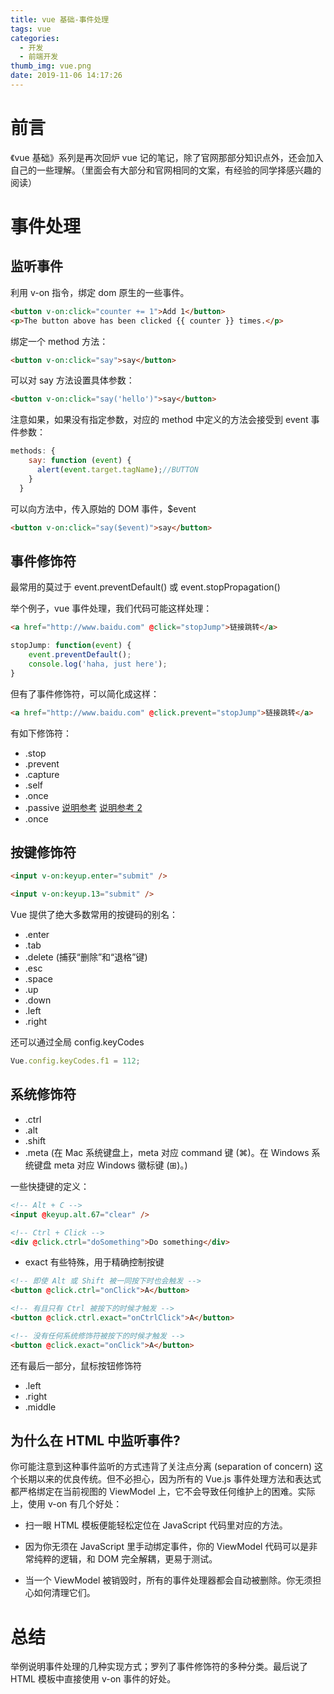 ```yaml
---
title: vue 基础-事件处理
tags: vue
categories:
  - 开发
  - 前端开发
thumb_img: vue.png
date: 2019-11-06 14:17:26
---
```



# 前言

《vue 基础》系列是再次回炉 vue 记的笔记，除了官网那部分知识点外，还会加入自己的一些理解。（里面会有大部分和官网相同的文案，有经验的同学择感兴趣的阅读）

# 事件处理

## 监听事件

利用 v-on 指令，绑定 dom 原生的一些事件。

```html
<button v-on:click="counter += 1">Add 1</button>
<p>The button above has been clicked {{ counter }} times.</p>
```

绑定一个 method 方法：

```html
<button v-on:click="say">say</button>
```

可以对 say 方法设置具体参数：

```html
<button v-on:click="say('hello')">say</button>
```

注意如果，如果没有指定参数，对应的 method 中定义的方法会接受到 event 事件参数：

```js
methods: {
    say: function (event) {
      alert(event.target.tagName);//BUTTON
    }
  }
```

可以向方法中，传入原始的 DOM 事件，\$event

```html
<button v-on:click="say($event)">say</button>
```

## 事件修饰符

最常用的莫过于 event.preventDefault() 或 event.stopPropagation()

举个例子，vue 事件处理，我们代码可能这样处理：

```html
<a href="http://www.baidu.com" @click="stopJump">链接跳转</a>
```

```js
stopJump: function(event) {
    event.preventDefault();
    console.log('haha, just here');
}
```

但有了事件修饰符，可以简化成这样：

```html
<a href="http://www.baidu.com" @click.prevent="stopJump">链接跳转</a>
```

有如下修饰符：

-   .stop
-   .prevent
-   .capture
-   .self
-   .once
-   .passive [说明参考](https://www.cnblogs.com/ziyunfei/p/5545439.html) [说明参考 2](http://ju.outofmemory.cn/entry/302263)
-   .once

## 按键修饰符

```html
<input v-on:keyup.enter="submit" />
```

```html
<input v-on:keyup.13="submit" />
```

Vue 提供了绝大多数常用的按键码的别名：

-   .enter
-   .tab
-   .delete (捕获“删除”和“退格”键)
-   .esc
-   .space
-   .up
-   .down
-   .left
-   .right

还可以通过全局 config.keyCodes

```js
Vue.config.keyCodes.f1 = 112;
```

## 系统修饰符

-   .ctrl
-   .alt
-   .shift
-   .meta (在 Mac 系统键盘上，meta 对应 command 键 (⌘)。在 Windows 系统键盘 meta 对应 Windows 徽标键 (⊞)。)

一些快捷键的定义：

```html
<!-- Alt + C -->
<input @keyup.alt.67="clear" />

<!-- Ctrl + Click -->
<div @click.ctrl="doSomething">Do something</div>
```

-   exact 有些特殊，用于精确控制按键

```html
<!-- 即使 Alt 或 Shift 被一同按下时也会触发 -->
<button @click.ctrl="onClick">A</button>

<!-- 有且只有 Ctrl 被按下的时候才触发 -->
<button @click.ctrl.exact="onCtrlClick">A</button>

<!-- 没有任何系统修饰符被按下的时候才触发 -->
<button @click.exact="onClick">A</button>
```

还有最后一部分，鼠标按钮修饰符

-   .left
-   .right
-   .middle

## 为什么在 HTML 中监听事件?

你可能注意到这种事件监听的方式违背了关注点分离 (separation of concern) 这个长期以来的优良传统。但不必担心，因为所有的 Vue.js 事件处理方法和表达式都严格绑定在当前视图的 ViewModel 上，它不会导致任何维护上的困难。实际上，使用 v-on 有几个好处：

-   扫一眼 HTML 模板便能轻松定位在 JavaScript 代码里对应的方法。

-   因为你无须在 JavaScript 里手动绑定事件，你的 ViewModel 代码可以是非常纯粹的逻辑，和 DOM 完全解耦，更易于测试。

-   当一个 ViewModel 被销毁时，所有的事件处理器都会自动被删除。你无须担心如何清理它们。

# 总结

举例说明事件处理的几种实现方式；罗列了事件修饰符的多种分类。最后说了 HTML 模板中直接使用 v-on 事件的好处。

